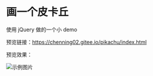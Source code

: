 # 画一个皮卡丘

使用 jQuery 做的一个小 demo

预览链接：https://chenning02.gitee.io/pikachu/index.html

预览效果：

![示例图片](https://chenning02.github.io/Document/images/git-demo-Pikachu.jpg)
